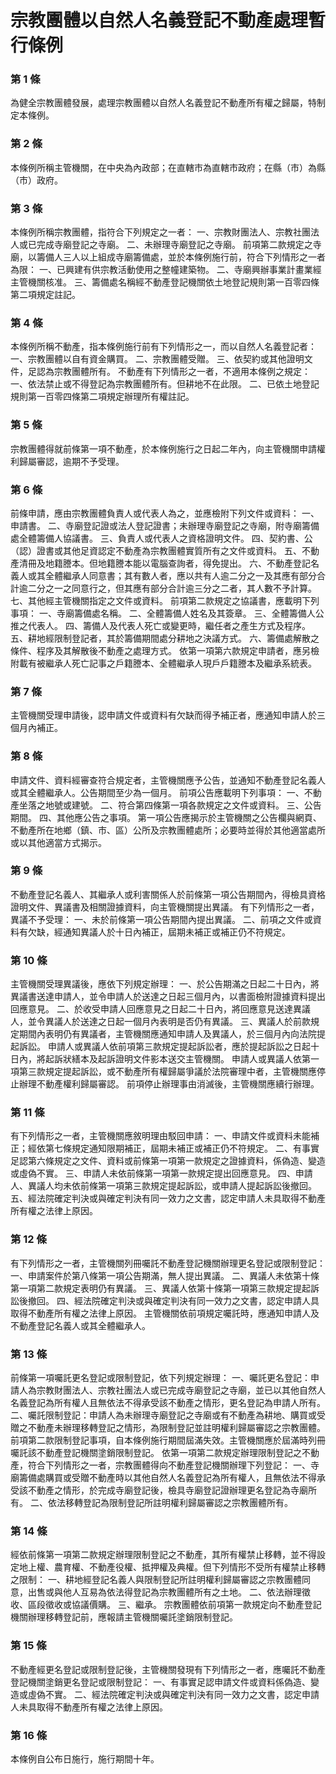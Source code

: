 # 宗教團體以自然人名義登記不動產處理暫行條例

### 第 1 條

為健全宗教團體發展，處理宗教團體以自然人名義登記不動產所有權之歸屬，特制定本條例。


### 第 2 條

本條例所稱主管機關，在中央為內政部；在直轄市為直轄市政府；在縣（市）為縣（市）政府。


### 第 3 條

本條例所稱宗教團體，指符合下列規定之一者：
一、宗教財團法人、宗教社團法人或已完成寺廟登記之寺廟。
二、未辦理寺廟登記之寺廟。
前項第二款規定之寺廟，以籌備人三人以上組成寺廟籌備處，並於本條例施行前，符合下列情形之一者為限：
一、已興建有供宗教活動使用之整幢建築物。
二、寺廟興辦事業計畫業經主管機關核准。
三、籌備處名稱經不動產登記機關依土地登記規則第一百零四條第二項規定註記。


### 第 4 條

本條例所稱不動產，指本條例施行前有下列情形之一，而以自然人名義登記者：
一、宗教團體以自有資金購買。
二、宗教團體受贈。
三、依契約或其他證明文件，足認為宗教團體所有。
不動產有下列情形之一者，不適用本條例之規定：
一、依法禁止或不得登記為宗教團體所有。但耕地不在此限。
二、已依土地登記規則第一百零四條第二項規定辦理所有權註記。


### 第 5 條

宗教團體得就前條第一項不動產，於本條例施行之日起二年內，向主管機關申請權利歸屬審認，逾期不予受理。


### 第 6 條

前條申請，應由宗教團體負責人或代表人為之，並應檢附下列文件或資料：
一、申請書。
二、寺廟登記證或法人登記證書；未辦理寺廟登記之寺廟，附寺廟籌備處全體籌備人協議書。
三、負責人或代表人之資格證明文件。
四、契約書、公（認）證書或其他足資認定不動產為宗教團體實質所有之文件或資料。
五、不動產清冊及地籍謄本。但地籍謄本能以電腦查詢者，得免提出。
六、不動產登記名義人或其全體繼承人同意書；其有數人者，應以共有人逾二分之一及其應有部分合計逾二分之一之同意行之，但其應有部分合計逾三分之二者，其人數不予計算。
七、其他經主管機關指定之文件或資料。
前項第二款規定之協議書，應載明下列事項：
一、寺廟籌備處名稱。
二、全體籌備人姓名及其簽章。
三、全體籌備人公推之代表人。
四、籌備人及代表人死亡或變更時，繼任者之產生方式及程序。
五、耕地經限制登記者，其於籌備期間處分耕地之決議方式。
六、籌備處解散之條件、程序及其解散後不動產之處理方式。
依第一項第六款規定申請者，應另檢附載有被繼承人死亡記事之戶籍謄本、全體繼承人現戶戶籍謄本及繼承系統表。


### 第 7 條

主管機關受理申請後，認申請文件或資料有欠缺而得予補正者，應通知申請人於三個月內補正。


### 第 8 條

申請文件、資料經審查符合規定者，主管機關應予公告，並通知不動產登記名義人或其全體繼承人。公告期間至少為一個月。
前項公告應載明下列事項：
一、不動產坐落之地號或建號。
二、符合第四條第一項各款規定之文件或資料。
三、公告期間。
四、其他應公告之事項。
第一項公告應揭示於主管機關之公告欄與網頁、不動產所在地鄉（鎮、市、區）公所及宗教團體處所；必要時並得於其他適當處所或以其他適當方式揭示。


### 第 9 條

不動產登記名義人、其繼承人或利害關係人於前條第一項公告期間內，得檢具資格證明文件、異議書及相關證據資料，向主管機關提出異議。
有下列情形之一者，異議不予受理：
一、未於前條第一項公告期間內提出異議。
二、前項之文件或資料有欠缺，經通知異議人於十日內補正，屆期未補正或補正仍不符規定。


### 第 10 條

主管機關受理異議後，應依下列規定辦理：
一、於公告期滿之日起二十日內，將異議書送達申請人，並令申請人於送達之日起三個月內，以書面檢附證據資料提出回應意見。
二、於收受申請人回應意見之日起二十日內，將回應意見送達異議人，並令異議人於送達之日起一個月內表明是否仍有異議。
三、異議人於前款規定期間內表明仍有異議者，主管機關應通知申請人及異議人，於三個月內向法院提起訴訟。
申請人或異議人依前項第三款規定提起訴訟者，應於提起訴訟之日起十日內，將起訴狀繕本及起訴證明文件影本送交主管機關。
申請人或異議人依第一項第三款規定提起訴訟，或不動產所有權歸屬爭議於法院審理中者，主管機關應停止辦理不動產權利歸屬審認。
前項停止辦理事由消滅後，主管機關應續行辦理。


### 第 11 條

有下列情形之一者，主管機關應敘明理由駁回申請：
一、申請文件或資料未能補正；經依第七條規定通知限期補正，屆期未補正或補正仍不符規定。
二、有事實足認第六條規定之文件、資料或前條第一項第一款規定之證據資料，係偽造、變造或虛偽不實。
三、申請人未依前條第一項第一款規定提出回應意見。
四、申請人、異議人均未依前條第一項第三款規定提起訴訟，或申請人提起訴訟後撤回。
五、經法院確定判決或與確定判決有同一效力之文書，認定申請人未具取得不動產所有權之法律上原因。


### 第 12 條

有下列情形之一者，主管機關列冊囑託不動產登記機關辦理更名登記或限制登記：
一、申請案件於第八條第一項公告期滿，無人提出異議。
二、異議人未依第十條第一項第二款規定表明仍有異議。
三、異議人依第十條第一項第三款規定提起訴訟後撤回。
四、經法院確定判決或與確定判決有同一效力之文書，認定申請人具取得不動產所有權之法律上原因。
主管機關依前項規定囑託時，應通知申請人及不動產登記名義人或其全體繼承人。


### 第 13 條

前條第一項囑託更名登記或限制登記，依下列規定辦理：
一、囑託更名登記：申請人為宗教財團法人、宗教社團法人或已完成寺廟登記之寺廟，並已以其他自然人名義登記為所有權人且無依法不得承受該不動產之情形，更名登記為申請人所有。
二、囑託限制登記：申請人為未辦理寺廟登記之寺廟或有不動產為耕地、購買或受贈之不動產未辦理移轉登記之情形，為限制登記並註明權利歸屬審認之宗教團體。
前項第二款限制登記事項，自本條例施行期間屆滿失效。主管機關應於屆滿時列冊囑託該不動產登記機關塗銷限制登記。
依第一項第二款規定辦理限制登記之不動產，符合下列情形之一者，宗教團體得向不動產登記機關辦理下列登記：
一、寺廟籌備處購買或受贈不動產時以其他自然人名義登記為所有權人，且無依法不得承受該不動產之情形，於完成寺廟登記後，檢具寺廟登記證辦理更名登記為寺廟所有。
二、依法移轉登記為限制登記所註明權利歸屬審認之宗教團體所有。


### 第 14 條

經依前條第一項第二款規定辦理限制登記之不動產，其所有權禁止移轉，並不得設定地上權、農育權、不動產役權、抵押權及典權。但下列情形不受所有權禁止移轉之限制：
一、耕地經登記名義人與限制登記所註明權利歸屬審認之宗教團體同意，出售或與他人互易為依法得登記為宗教團體所有之土地。
二、依法辦理徵收、區段徵收或協議價購。
三、繼承。
宗教團體依前項第一款規定向不動產登記機關辦理移轉登記前，應報請主管機關囑託塗銷限制登記。


### 第 15 條

不動產經更名登記或限制登記後，主管機關發現有下列情形之一者，應囑託不動產登記機關塗銷更名登記或限制登記：
一、有事實足認申請文件或資料係偽造、變造或虛偽不實。
二、經法院確定判決或與確定判決有同一效力之文書，認定申請人未具取得不動產所有權之法律上原因。


### 第 16 條

本條例自公布日施行，施行期間十年。

